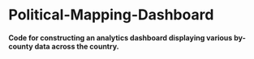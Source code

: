 # Political-Mapping-Dashboard

#### Code for constructing an analytics dashboard displaying various by-county data across the country. 
